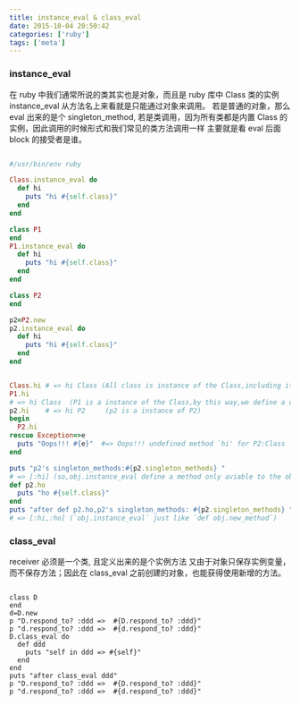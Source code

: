 ```yaml
---
title: instance_eval & class_eval
date: 2015-10-04 20:50:42
categories: ['ruby']
tags: ['meta']
---
```



### instance_eval

  在 ruby 中我们通常所说的类其实也是对象，而且是 ruby 库中 Class 类的实例
 instance_eval 从方法名上来看就是只能通过对象来调用。
 若是普通的对象，那么 eval 出来的是个 singleton_method,
 若是类调用，因为所有类都是内置 Class 的实例，因此调用的时候形式和我们常见的类方法调用一样 
 主要就是看 eval 后面 block 的接受者是谁。
```ruby

#/usr/bin/env ruby

Class.instance_eval do
  def hi
    puts "hi #{self.class}"
  end
end

class P1
end
P1.instance_eval do
  def hi
    puts "hi #{self.class}"
  end
end

class P2
end

p2=P2.new
p2.instance_eval do
  def hi
    puts "hi #{self.class}"
  end
end


Class.hi # => hi Class (All class is instance of the Class,including itself)
P1.hi    
# => hi Class  (P1 is a instance of the Class,by this way,we define a class-method for class P1)
p2.hi    # => hi P2     (p2 is a instance of P2)
begin
  P2.hi
rescue Exception=>e
  puts "Oops!!! #{e}"  #=> Oops!!! undefined method `hi' for P2:Class  
end

puts "p2's singleton_methods:#{p2.singleton_methods} " 
# => [:hi] (so,obj.instance_eval define a method only aviable to the obj itself,which called singleton_method)
def p2.ho
  puts "ho #{self.class}"
end
puts "after def p2.ho,p2's singleton_methods: #{p2.singleton_methods} " 
# => [:hi,:ho] (`obj.instance_eval` just like `def obj.new_method`)

```


### class_eval

  receiver 必须是一个类, 且定义出来的是个实例方法
  又由于对象只保存实例变量，而不保存方法；因此在 class_eval 之前创建的对象，也能获得使用新增的方法。
```

class D
end
d=D.new
p "D.respond_to? :ddd =>  #{D.respond_to? :ddd}"
p "d.respond_to? :ddd =>  #{d.respond_to? :ddd}"
D.class_eval do
  def ddd
    puts "self in ddd => #{self}"
  end
end
puts "after class_eval ddd"
p "D.respond_to? :ddd =>  #{D.respond_to? :ddd}"
p "d.respond_to? :ddd =>  #{d.respond_to? :ddd}"
```
